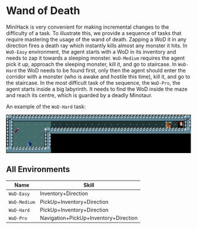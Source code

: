 # Wand of Death

MiniHack is very convenient for making incremental
changes to the difficulty of a task. To illustrate this, we provide a sequence
of tasks that require mastering the usage of the wand of death. Zapping a WoD it in any direction fires a death ray which
instantly kills almost any monster it hits. In `WoD-Easy` environment,
the agent starts with a WoD in its inventory and needs to zap it towards a
sleeping monster. `WoD-Medium` requires the agent pick it up, approach
the sleeping monster, kill it, and go to staircase. In `WoD-Hard` the
WoD needs to be found first, only then the agent should enter the corridor with
a monster (who is awake and hostile this time), kill it, and go to the
staircase. In the most difficult task of the sequence, the `WoD-Pro`,
the agent starts inside a big labyrinth. It needs to find the WoD inside the
maze and reach its centre, which is guarded by a deadly Minotaur.

An example of the `WoD-Hard` task:

![](../imgs/wod.png)

## All Environments

| Name         | Skill                                 |
| ------------ | ------------------------------------- |
| `WoD-Easy`   | Inventory+Direction                   |
| `WoD-Medium` | PickUp+Inventory+Direction            |
| `WoD-Hard`   | PickUp+Inventory+Direction            |
| `WoD-Pro`    | Navigation+PickUp+Inventory+Direction |